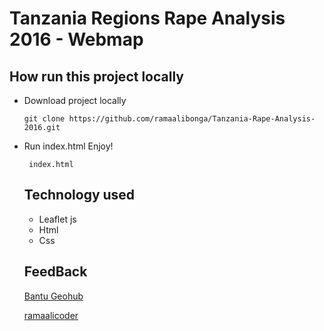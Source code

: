 # Tanzania Regions Rape Analysis 2016 -  Webmap 


## How run this project locally

 - Download project locally
   ```
   git clone https://github.com/ramaalibonga/Tanzania-Rape-Analysis-2016.git
   ```

- Run index.html Enjoy!
  ```
   index.html
  ```


  ## Technology used
  - Leaflet js
  - Html
  - Css

  ## FeedBack
  [Bantu Geohub](https://www.instagram.com/bantu_geohbu/)
  
  [ramaalicoder](https://www.instagram.com/ramaalicoder/)
